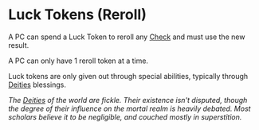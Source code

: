 ---
---

# Luck Tokens (Reroll)

A PC can spend a Luck Token to reroll any [Check](../Check.md) and must use the new result.

A PC can only have 1 reroll token at a time.

Luck tokens are only given out through special abilities, typically through [Deities](../../Magic/Spells/Deities/Deities.md) blessings.

*The [Deities](../../Magic/Spells/Deities/Deities.md) of the world are fickle. Their existence isn't disputed, though the degree of their influence on the mortal realm is heavily debated. Most scholars believe it to be negligible, and couched mostly in superstition.*
